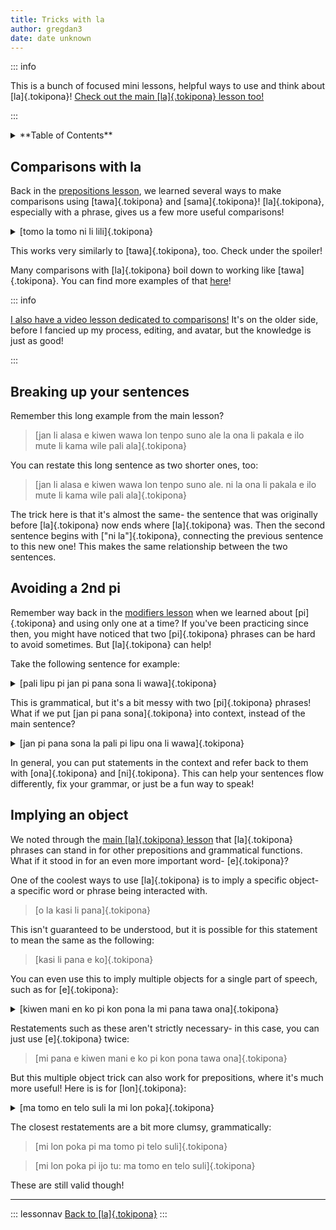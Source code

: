 ```yaml
---
title: Tricks with la
author: gregdan3
date: date unknown
---
```


::: info

This is a bunch of focused mini lessons, helpful ways to use and think about [la]{.tokipona}! [Check out the main [la]{.tokipona} lesson too!](./la.md)

:::

<details><summary>**Table of Contents**</summary>

<!-- toc -->

- [Comparisons with la](#comparisons-with-la)
- [Breaking up your sentences](#breaking-up-your-sentences)
- [Avoiding a 2nd pi](#avoiding-a-2nd-pi)
- [Implying an object](#implying-an-object)

<!-- tocstop -->

</details>

## Comparisons with la

Back in the [prepositions lesson](./preps.md), we learned several ways to make comparisons using [tawa]{.tokipona} and [sama]{.tokipona}! [la]{.tokipona}, especially with a phrase, gives us a few more useful comparisons!

<details><summary> [tomo la tomo ni li lili]{.tokipona} </summary>

This house is small compared to other houses.

In the context of buildings, this building is tiny.

To other rooms, this room is too little!

::: info

Here's a restatement that uses [tawa]{.tokipona}:

[tomo ni li lili tawa tomo **ante**]{.tokipona}

With this restatement, it helps to include the modifier [ante]{.tokipona} for clarity. That modifier can help the original too!

:::

</details>

This works very similarly to [tawa]{.tokipona}, too. Check under the spoiler!

Many comparisons with [la]{.tokipona} boil down to working like [tawa]{.tokipona}. You can find more examples of that [here](https://sona.pona.la/wiki/Comparisons)!

::: info

[I also have a video lesson dedicated to comparisons!](https://youtu.be/_li6QeNoek0)
It's on the older side, before I fancied up my process, editing, and avatar, but the knowledge is just as good!

:::

## Breaking up your sentences

Remember this long example from the main lesson?

> [jan li alasa e kiwen wawa lon tenpo suno ale la ona li pakala e ilo mute li kama wile pali ala]{.tokipona}

You can restate this long sentence as two shorter ones, too:

> [jan li alasa e kiwen wawa lon tenpo suno ale. ni la ona li pakala e ilo mute li kama wile pali ala]{.tokipona}

The trick here is that it's almost the same- the sentence that was originally before [la]{.tokipona} now ends where [la]{.tokipona} was. Then the second sentence begins with ["ni la"]{.tokipona}, connecting the previous sentence to this new one! This makes the same relationship between the two sentences.

## Avoiding a 2nd pi

Remember way back in the [modifiers lesson](./mod-pi.md) when we learned about [pi]{.tokipona} and using only one at a time? If you've been practicing since then, you might have noticed that two [pi]{.tokipona} phrases can be hard to avoid sometimes. But [la]{.tokipona} can help!

Take the following sentence for example:

<details><summary>[pali lipu pi jan pi pana sona li wawa]{.tokipona}</summary>

The work of the teacher's book is amazing!

</details>

This is grammatical, but it's a bit messy with two [pi]{.tokipona} phrases! What if we put [jan pi pana sona]{.tokipona} into context, instead of the main sentence?

<details><summary>[jan pi pana sona la pali pi lipu ona li wawa]{.tokipona}</summary>

The work of the teacher's book is amazing.

In the context of the teacher, the work of their book is amazing.

</details>

In general, you can put statements in the context and refer back to them with [ona]{.tokipona} and [ni]{.tokipona}. This can help your sentences flow differently, fix your grammar, or just be a fun way to speak!

<!-- <details><summary>[jan pi pana sona li jo e lipu. lipu li jo e pali. pali lipu li wawa.]{.tokipona}</summary> -->
<!---->
<!-- The teacher has a book. The book has work. The work of the book is a lot. -->
<!---->
<!-- </details> -->
<!---->
<!-- And this cleans up the grammar! But it's still really wordy, so let's get clever: -->
<!---->
<!-- <details><summary>[jan pi pana sona li jo e lipu. pali lipu li wawa.]{.tokipona}</summary> -->
<!---->
<!-- The teacher has a book. The book's work is difficult. -->
<!---->
<!-- </details> -->
<!---->
<!-- Here, we skip introducing the idea of the [lipu]{.tokipona} having [pali]{.tokipona}, and instead just imply it. Nice! But can we do better? -->
<!---->
<!-- <details><summary>[jan pi pana sona la pali pi lipu ona li wawa]{.tokipona}</summary> -->
<!-- </details> -->

<!-- In short: You can put a phrase in [la]{.tokipona}, then refer to it later with [ona]{.tokipona} or [ni]{.tokipona}. -->

<!-- <details><summary> See the various interpretations! </summary> -->
<!---->
<!-- - The work of the teacher's book is so much! -->
<!-- - The teacher has a book. The book has work. The work of the book is a lot. -->
<!-- - The teacher's book has a lot of complex work! -->
<!---->
<!-- </details> -->

## Implying an object

We noted through the [main [la]{.tokipona} lesson](./la.md) that [la]{.tokipona} phrases can stand in for other prepositions and grammatical functions. What if it stood in for an even more important word- [e]{.tokipona}?

One of the coolest ways to use [la]{.tokipona} is to imply a specific object- a specific word or phrase being interacted with.

<!-- TODO: different than pana -->

> [o la kasi li pana]{.tokipona}

This isn't guaranteed to be understood, but it is possible for this statement to mean the same as the following:

> [kasi li pana e ko]{.tokipona}

You can even use this to imply multiple objects for a single part of speech, such as for [e]{.tokipona}:

<details><summary> [kiwen mani en ko pi kon pona la mi pana tawa ona]{.tokipona} </summary>

I gave silver and incense to them.

</details>

Restatements such as these aren't strictly necessary- in this case, you can just use [e]{.tokipona} twice:

> [mi pana e kiwen mani e ko pi kon pona tawa ona]{.tokipona}

But this multiple object trick can also work for prepositions, where it's much more useful! Here is is for [lon]{.tokipona}:

<details><summary> [ma tomo en telo suli la mi lon poka]{.tokipona} </summary>

I am near the city and the ocean!

</details>

The closest restatements are a bit more clumsy, grammatically:

> [mi lon poka pi ma tomo pi telo suli]{.tokipona}

> [mi lon poka pi ijo tu: ma tomo en telo suli]{.tokipona}

These are still valid though!

---

::: lessonnav
[Back to [la]{.tokipona}](./la.md)
:::
